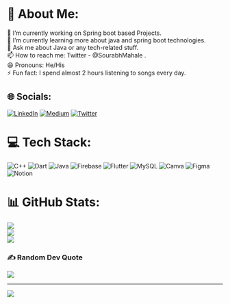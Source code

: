 # 💫 About Me:
🔭 I’m currently working on Spring boot based Projects.<br>🌱 I’m currently learning more about java and spring boot technologies.<br>💬 Ask me about Java or any tech-related stuff.<br>📫 How to reach me: Twitter - @SourabhMahale .<br>😄 Pronouns: He/His<br>⚡ Fun fact: I spend almost 2 hours listening to songs every day.<br>


## 🌐 Socials:
[![LinkedIn](https://img.shields.io/badge/LinkedIn-%230077B5.svg?logo=linkedin&logoColor=white)](https://www.linkedin.com/in/sourabh-mahale-b64759167/) [![Medium](https://img.shields.io/badge/Medium-12100E?logo=medium&logoColor=white)](https://medium.com/@sourabhmahale) [![Twitter](https://img.shields.io/badge/Twitter-%231DA1F2.svg?logo=Twitter&logoColor=white)](https://twitter.com/@SourabhMahale) 

# 💻 Tech Stack:
![C++](https://img.shields.io/badge/c++-%2300599C.svg?style=for-the-badge&logo=c%2B%2B&logoColor=white) ![Dart](https://img.shields.io/badge/dart-%230175C2.svg?style=for-the-badge&logo=dart&logoColor=white)  ![Java](https://img.shields.io/badge/java-%23ED8B00.svg?style=for-the-badge&logo=java&logoColor=white) ![Firebase](https://img.shields.io/badge/firebase-%23039BE5.svg?style=for-the-badge&logo=firebase) ![Flutter](https://img.shields.io/badge/Flutter-%2302569B.svg?style=for-the-badge&logo=Flutter&logoColor=white) ![MySQL](https://img.shields.io/badge/mysql-%2300f.svg?style=for-the-badge&logo=mysql&logoColor=white) ![Canva](https://img.shields.io/badge/Canva-%2300C4CC.svg?style=for-the-badge&logo=Canva&logoColor=white) 	![Figma](https://img.shields.io/badge/figma-%23F24E1E.svg?style=for-the-badge&logo=figma&logoColor=white) ![Notion](https://img.shields.io/badge/Notion-%23000000.svg?style=for-the-badge&logo=notion&logoColor=white)
# 📊 GitHub Stats:
![](https://github-readme-stats.vercel.app/api?username=SourabhMahale98&theme=dark&hide_border=false&include_all_commits=true&count_private=false)<br/>
![](https://github-readme-streak-stats.herokuapp.com/?user=SourabhMahale98&theme=dark&hide_border=false)<br/>
![](https://github-readme-stats.vercel.app/api/top-langs/?username=SourabhMahale98&theme=dark&hide_border=false&include_all_commits=true&count_private=false&layout=compact)

### ✍️ Random Dev Quote
![](https://quotes-github-readme.vercel.app/api?type=horizontal&theme=radical)



---
[![](https://visitcount.itsvg.in/api?id=SourabhMahale98&icon=0&color=0)](https://visitcount.itsvg.in)
